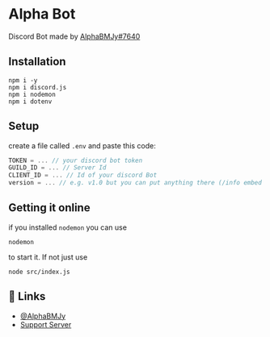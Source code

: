 # Alpha Bot

Discord Bot made by [AlphaBMJy#7640](https://discord.gg/7JDDk22cDc)

## Installation

```
npm i -y
npm i discord.js
npm i nodemon
npm i dotenv
```

## Setup
create a file called `.env` and paste this code:

```javascript
TOKEN = ... // your discord bot token 
GUILD_ID = ... // Server Id 
CLIENT_ID = ... // Id of your discord Bot
version = ... // e.g. v1.0 but you can put anything there (/info embed at the bottom)
```
## Getting it online
if you installed `nodemon` you can use 
```
nodemon

```
to start it. If not just use 
```
node src/index.js
```


## 🔗 Links
- [@AlphaBMJy](https://www.github.com/AlphaBMJy)
- [Support Server](https://discord.gg/7JDDk22cDc)
